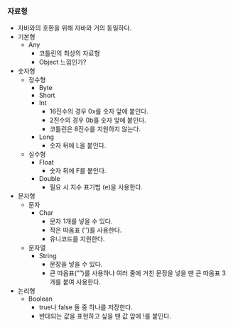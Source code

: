 ### 자료형

- 자바와의 호환을 위해 자바와 거의 동일하다.
- 기본형
    - Any
        - 코틀린의 최상의 자료형
        - Object 느낌인가?
- 숫자형
    - 정수형
        - Byte
        - Short
        - Int
            - 16진수의 경우 0x를 숫자 앞에 붙인다.
            - 2진수의 경우 0b를 숫자 앞에 붙인다.
            - 코틀린은 8진수를 지원하지 않는다.
        - Long
            - 숫자 뒤에 L을 붙인다.
    - 실수형
        - FIoat
            - 숫자 뒤에 F를 붙인다.
        - Double
            - 필요 시 지수 표기법 (e)을 사용한다.
- 문자형
    - 문자
        - Char
            - 문자 1개를 넣을 수 있다.
            - 작은 따옴표 (’’)를 사용한다.
            - 유니코드를 지원한다.
    - 문자열
        - String
            - 문장을 넣을 수 있다.
            - 큰 따옴표(””)를 사용하나 여러 줄에 거친 문장을 넣을 땐 큰 따옴표 3개를 붙여 사용한다.
- 논리형
    - Boolean
        - true나 false 둘 중 하나를 저장한다.
        - 반대되는 값을 표현하고 싶을 땐 값 앞에 !를 붙인다.
